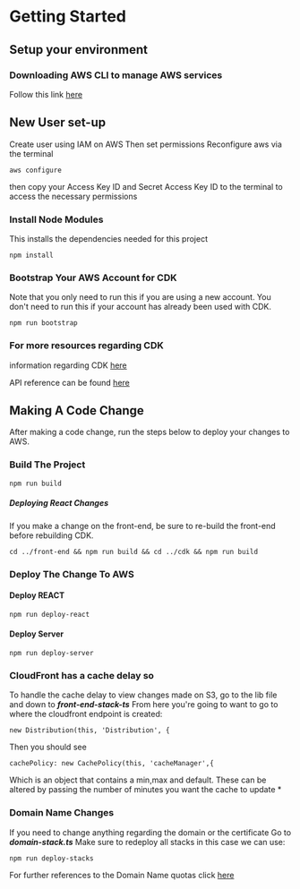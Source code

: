 # Getting Started

## Setup your environment

### Downloading AWS CLI to manage AWS services 
Follow this link [here](https://docs.aws.amazon.com/cli/latest/userguide/getting-started-install.html)

## New User set-up
Create user using IAM on AWS
Then set permissions 
Reconfigure aws via the terminal
```
aws configure
```
then copy your Access Key ID and Secret Access Key ID to the terminal to access the necessary permissions

### Install Node Modules
This installs the dependencies needed for this project
```
npm install
```

### Bootstrap Your AWS Account for CDK

Note that you only need to run this if you are using a new account. You don't need to run this if your account has already been used with CDK.

```
npm run bootstrap
```
### For more resources regarding CDK

information regarding CDK [here](https://docs.aws.amazon.com/cdk/v2/guide/home.html)

API reference can be found [here](https://docs.aws.amazon.com/cdk/api/v1/docs/aws-construct-library.html)

## Making A Code Change
After making a code change, run the steps below to deploy your changes to AWS.

### Build The Project

```
npm run build
```

##### Deploying React Changes
If you make a change on the front-end, be sure to re-build the front-end before rebuilding CDK.
```
cd ../front-end && npm run build && cd ../cdk && npm run build
```


### Deploy The Change To AWS

#### Deploy REACT
```
npm run deploy-react
```
#### Deploy Server
```
npm run deploy-server
```

### CloudFront has a cache delay so
To handle the cache delay to view changes made on S3, go to the lib file and down to ***front-end-stack-ts***
From here you're going to want to go to where the cloudfront endpoint is created:
```
new Distribution(this, 'Distribution', {
```
Then you should see 
```
cachePolicy: new CachePolicy(this, 'cacheManager',{
```
Which is an object that contains a min,max and default.
These can be altered by passing the number of minutes you want the cache to update
*
### Domain Name Changes
If you need to change anything regarding the domain or the certificate
Go to ***domain-stack.ts***
Make sure to redeploy all stacks in this case we can use:
```
npm run deploy-stacks
```

For further references to the Domain Name quotas click [here](https://docs.aws.amazon.com/acm/latest/userguide/acm-limits.html)